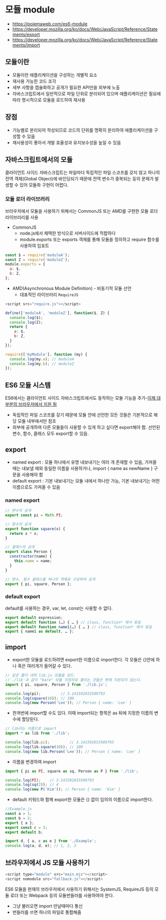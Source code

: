 # 모듈 module

* https://poiemaweb.com/es6-module
* https://developer.mozilla.org/ko/docs/Web/JavaScript/Reference/Statements/export
* https://developer.mozilla.org/ko/docs/Web/JavaScript/Reference/Statements/import

## 모듈이란

- 모듈이란 애플리케이션을 구성하는 개별적 요소
- 재사용 가능한 코드 조각
- 세부 사항을 캡슐화하고 공개가 필요한 API만을 외부에 노출
- 자바스크립트에서 일반적으로 파일 단위로 분리되어 있으며 애플리케이션은 필요에 따라 명시적으로 모듈을 로드하여 재사용


## 장점

- 기능별로 분리되어 작성되므로 코드의 단위를 명확히 분리하여 애플리케이션을 구성할 수 있음 
- 재사용성이 좋아서 개발 효율성과 유지보수성을 높일 수 있음

## 자바스크립트에서의 모듈

클라이언트 사이드 자바스크립트는 파일마다 독립적인 파일 스코프를 갖지 않고 하나의 전역 객체(Global Object)에 바인딩되기 때문에 전역 변수가 중복되는 등의 문제가 발생할 수 있어 모듈화 구현이 어렵다.

### 모듈 로더 라이브러리 
브라우저에서 모듈을 사용하기 위해서는 CommonJS 또는 AMD를 구현한 모듈 로더 라이브러리를 사용

* CommonJS
    * node.js에서 채택한 방식으로 서버사이드에 적합하다
    * module.exports 또는 exports 객체를 통해 모듈을 정의하고 require 함수를 사용하여 임포트
```javascript
const $ = require('moduleA');
const Z = require('moduleZ');
module.exports = {
  a: $,
  b: Z,
};
```

* AMD(Asynchronous Module Definition) - 비동기적 모듈 선언
    * 대표적인 라이브러리 `RequireJS`
```javascript
<script src="require.js"></script>
```
```javascript
define(['moduleA', 'moduleZ'], function($, Z) {
  console.log($);
  console.log(Z);
  return {
    a: $,
    b: Z,
  }
});
```
```javascript
require(['myModule'], function (my) {
  console.log(my.a); // moduleA
  console.log(my.b); // moduleZ
});
```

## ES6 모듈 시스템
 ES6에서는 클라이언트 사이드 자바스크립트에서도 동작하는 모듈 기능을 추가-[이제 대부분의 브라우저에서 지원 됨](https://caniuse.com/#feat=es6-module)

- 독립적인 파일 스코프를 갖기 때문에 모듈 안에 선언한 모든 것들은 기본적으로 해당 모듈 내부에서만 참조
- 외부에 공개하여 다른 모듈들이 사용할 수 있게 하고 싶다면 export해야 함. 선언된 변수, 함수, 클래스 모두 export할 수 있음.

## export
- named export : 모듈 하나에서 유명 내보내기는 여러 개 존재할 수 있음, 가져올 때는 내보낼 때와 동일한 이름을 사용하거나, import { name as newName } 구문을 사용해야 함
- default export : 기본 내보내기는 모듈 내에서 하나만 가능, 기본 내보내기는 어떤 이름으로도 가져올 수 있음

### named export
```javascript
// 변수의 공개
export const pi = Math.PI;

// 함수의 공개
export function square(x) {
  return x * x;
}

// 클래스의 공개
export class Person {
  constructor(name) {
    this.name = name;
  }
}
```
```javascript
// 변수, 함수 클래스를 하나의 객체로 구성하여 공개
export { pi, square, Person };
```
### default export
 default를 사용하는 경우, var, let, const는 사용할 수 없다.
```javascript
export default expression;
export default function (…) { … } // class, function* 에서 동일
export default function name1(…) { … } // class, function* 에서 동일
export { name1 as default, … };
```

## import

* export한 모듈을 로드하려면 export한 이름으로 import한다. 각 모듈은 {}안에 하나 혹은 여러개가 들어갈 수 있다.

```javascript
// 같은 폴더 내의 lib.js 모듈을 로드.
//'./lib'과 같이 "bare" 모듈 지정자로 불리는 것들은 현재 지원되지 않는다.
import { pi, square, Person } from './lib.js';

console.log(pi);         // 3.141592653589793
console.log(square(10)); // 100
console.log(new Person('Lee')); // Person { name: 'Lee' }
```

* 한꺼번에 import할 수도 있다. 이때 import되는 항목은 as 뒤에 지정한 이름의 변수에 할당된다.

```javascript
// lib라는 이름으로 import
import * as lib from './lib';

console.log(lib.pi);         // 3.141592653589793
console.log(lib.square(10)); // 100
console.log(new lib.Person('Lee')); // Person { name: 'Lee' }
```

* 이름을 변경하여 import

```javascript
import { pi as PI, square as sq, Person as P } from './lib';

console.log(PI);    // 3.141592653589793
console.log(sq(2)); // 4
console.log(new P('Kim')); // Person { name: 'Kim' }
```

* default 키워드와 함께 export한 모듈은 {} 없이 임의의 이름으로 import한다.

```javascript
//Example.js
const a = 1;
const b = 2;
export { a };
export const c = 3;
export default b;
```
```javascript
import d, { a, c as e } from './Example';
console.log(a, d, e); // 1, 2, 3
```
## 브라우저에서 JS 모듈 사용하기
```javascript
<script type="module" src="main.mjs"></script>
<script nomodule src="fallback.js"></script>
```

 ES6 모듈을 현재의 브라우저에서 사용하기 위해서는 SystemJS, RequireJS 등의 모듈 로더 또는 Webpack 등의 모듈번들러를 사용하여야 한다.
- 그냥 불러오면 import 만날때마다 통신 
- 번들러를 쓰면 하나의 파일로 통합해줌 



